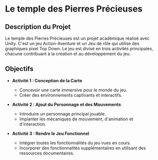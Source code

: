# Le temple des Pierres Précieuses

## Description du Projet

Le temple des Pierres Précieuses est un projet académique réalisé avec Unity. C'est un jeu Action-Aventure et un Jeu de rôle qui utilise des graphiques pixel Top Down. Le jeu est divisé en trois activités principales, chacune contribuant à la création et au développement du jeu.

## Objectifs

- **Activité 1 : Conception de la Carte**
  - Concevoir une carte immersive pour le monde du jeu.
  - Créer des environnements captivants et interactifs.

- **Activité 2 : Ajout du Personnage et des Mouvements**
  - Introduire un personnage principal jouable.
  - Implanter les mécaniques de mouvement, d'animation et d'interaction.

- **Activité 3 : Rendre le Jeu Fonctionnel**
  - Intégrer toutes les fonctionnalités du jeu vues en cours.
  - Incorporer des fonctionnalités supplémentaires en utilisant des ressources documentaires.